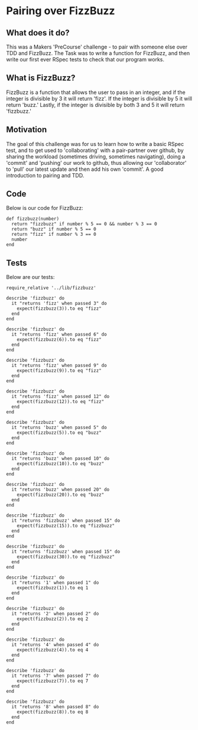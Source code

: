 # Pairing over FizzBuzz

## What does it do?
This was a Makers 'PreCourse' challenge - to pair with someone else over TDD and FizzBuzz.
The Task was to write a function for FizzBuzz, and then write our first ever RSpec tests to check that our program works.

## What is FizzBuzz?
FizzBuzz is a function that allows the user to pass in an integer, and if the integer is divisible by 3 it will return 'fizz'. If the integer is divisible by 5 it will return 'buzz.' Lastly, if the integer is divisible by both 3 and 5 it will return 'fizzbuzz.'


## Motivation
The goal of this challenge was for us to learn how to write a basic RSpec test, and to get used to 'collaborating' with a pair-partner over github, by sharing the workload (sometimes driving, sometimes navigating), doing a 'commit' and 'pushing' our work to github, thus allowing our 'collaborator' to 'pull' our latest update and then add his own 'commit'.
A good introduction to pairing and TDD.


## Code
Below is our code for FizzBuzz:
```
def fizzbuzz(number)
  return "fizzbuzz" if number % 5 == 0 && number % 3 == 0
  return "buzz" if number % 5 == 0
  return "fizz" if number % 3 == 0
  number
end

```


## Tests
Below are our tests:
```
require_relative '../lib/fizzbuzz'

describe 'fizzbuzz' do
  it "returns 'fizz' when passed 3" do
    expect(fizzbuzz(3)).to eq "fizz"
  end
end

describe 'fizzbuzz' do
  it "returns 'fizz' when passed 6" do
    expect(fizzbuzz(6)).to eq "fizz"
  end
end

describe 'fizzbuzz' do
  it "returns 'fizz' when passed 9" do
    expect(fizzbuzz(9)).to eq "fizz"
  end
end

describe 'fizzbuzz' do
  it "returns 'fizz' when passed 12" do
    expect(fizzbuzz(12)).to eq "fizz"
  end
end

describe 'fizzbuzz' do
  it "returns 'buzz' when passed 5" do
    expect(fizzbuzz(5)).to eq "buzz"
  end
end

describe 'fizzbuzz' do
  it "returns 'buzz' when passed 10" do
    expect(fizzbuzz(10)).to eq "buzz"
  end
end

describe 'fizzbuzz' do
  it "returns 'buzz' when passed 20" do
    expect(fizzbuzz(20)).to eq "buzz"
  end
end

describe 'fizzbuzz' do
  it "returns 'fizzbuzz' when passed 15" do
    expect(fizzbuzz(15)).to eq "fizzbuzz"
  end
end

describe 'fizzbuzz' do
  it "returns 'fizzbuzz' when passed 15" do
    expect(fizzbuzz(30)).to eq "fizzbuzz"
  end
end

describe 'fizzbuzz' do
  it "returns '1' when passed 1" do
    expect(fizzbuzz(1)).to eq 1
  end
end

describe 'fizzbuzz' do
  it "returns '2' when passed 2" do
    expect(fizzbuzz(2)).to eq 2
  end
end

describe 'fizzbuzz' do
  it "returns '4' when passed 4" do
    expect(fizzbuzz(4)).to eq 4
  end
end

describe 'fizzbuzz' do
  it "returns '7' when passed 7" do
    expect(fizzbuzz(7)).to eq 7
  end
end

describe 'fizzbuzz' do
  it "returns '8' when passed 8" do
    expect(fizzbuzz(8)).to eq 8
  end
end

```
